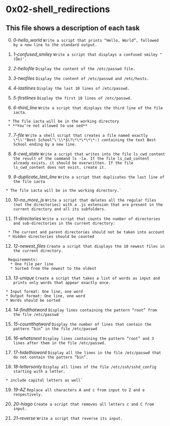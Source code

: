 # **0x02-shell_redirections**

## **This file shows a description of each task**

0. *0-hello_world*
`Write a script that prints “Hello, World”, followed by a new line to the standard output.`

1. *1-confused_smiley*
`Write a script that displays a confused smiley "(Ôo)'.`

2. *2-hellofile*
`Display the content of the /etc/passwd file.`

3. *3-twofiles*
`Display the content of /etc/passwd and /etc/hosts.`

4. *4-lastlines*
`Display the last 10 lines of /etc/passwd.`

5. *5-firstlines*
`Display the first 10 lines of /etc/passwd.`

6. *6-third_line*
`Write a script that displays the third line of the file iacta.`
~~~~
 * The file iacta will be in the working directory
 * **You’re not allowed to use sed**
~~~~

7. *7-file*
`Write a shell script that creates a file named exactly \*\\'"Best School"\'\\*$\?\*\*\*\*\*:) containing the text Best School ending by a new line.`

8. *8-cwd_state*
`Write a script that writes into the file ls_cwd_content the result of the command ls -la. If the file ls_cwd_content already exists, it should be overwritten. If the file ls_cwd_content does not exist, create it.`

9. *9-duplicate_last_line*
`Write a script that duplicates the last line of the file iacta`
~~~~
* The file iacta will be in the working directory.`
~~~~

10. *10-no_more_js*
`Write a script that deletes all the regular files (not the directories) with a .js extension that are present in the current directory and all its subfolders.`

11. *11-directories*
`Write a script that counts the number of directories and sub-directories in the current directory:`
~~~~
 * The current and parent directories should not be taken into account
 * Hidden directories should be counted
~~~~

12. *12-newest_files*
`Create a script that displays the 10 newest files in the current directory.`
~~~~ 
 Requirements:
  * One file per line
  * Sorted from the newest to the oldest
~~~~

13. *13-unique*
 `Create a script that takes a list of words as input and prints only words that appear exactly once.`
~~~~
* Input format: One line, one word
* Output format: One line, one word
* Words should be sorted
~~~~

14. *14-findthatword*
`Display lines containing the pattern “root” from the file /etc/passwd`

15. *15-countthatword*
`Display the number of lines that contain the pattern “bin” in the file /etc/passwd`

16. *16-whatsnext*
`Display lines containing the pattern “root” and 3 lines after them in the file /etc/passwd.`

17. *17-hidethisword*
`Display all the lines in the file /etc/passwd that do not contain the pattern “bin”.`

18. *18-lettersonly*
`Display all lines of the file /etc/ssh/sshd_config starting with a letter.`
~~~~
* include capital letters as well`
~~~~

19. *19-AZ*
`Replace all characters A and c from input to Z and e respectively.`

20. *20-hiago*
`Create a script that removes all letters c and C from input.`

21. *21-reverse*
`Write a script that reverse its input.`


